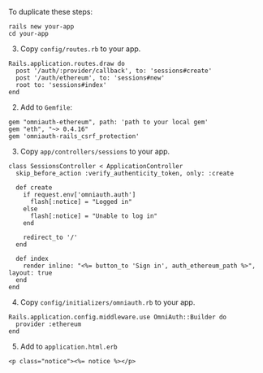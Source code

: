 To duplicate these steps:

```
rails new your-app
cd your-app
```

3. Copy `config/routes.rb` to your app.
```
Rails.application.routes.draw do
  post '/auth/:provider/callback', to: 'sessions#create'
  post '/auth/ethereum', to: 'sessions#new'
  root to: 'sessions#index'
end
```

2. Add to `Gemfile`:
```
gem "omniauth-ethereum", path: 'path to your local gem'
gem "eth", "~> 0.4.16"
gem 'omniauth-rails_csrf_protection'
```

3. Copy `app/controllers/sessions` to your app.
```
class SessionsController < ApplicationController
  skip_before_action :verify_authenticity_token, only: :create

  def create
    if request.env['omniauth.auth']
      flash[:notice] = "Logged in"
    else
      flash[:notice] = "Unable to log in"
    end

    redirect_to '/'
  end

  def index
    render inline: "<%= button_to 'Sign in', auth_ethereum_path %>", layout: true
  end
end
```

4. Copy `config/initializers/omniauth.rb` to your app.
```
Rails.application.config.middleware.use OmniAuth::Builder do
  provider :ethereum
end
```

5. Add to `application.html.erb`
```
<p class="notice"><%= notice %></p>
```